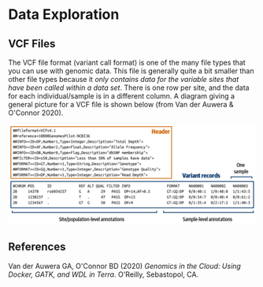 # Data Exploration

## VCF Files
The VCF file format (variant call format) is one of the many file types that you can use with genomic data. This file is generally quite a bit smaller than other file types because it *only contains data for the variable sites that have been called within a data set*. There is one row per site, and the data for each individual/sample is in a different column. A diagram giving a general picture for a VCF file is shown below (from Van der Auwera & O'Connor 2020).

![](figures/vcf.png)



## References
Van der Auwera GA, O'Connor BD (2020) *Genomics in the Cloud: Using Docker, GATK, and WDL in Terra*. O'Reilly, Sebastopol, CA.


